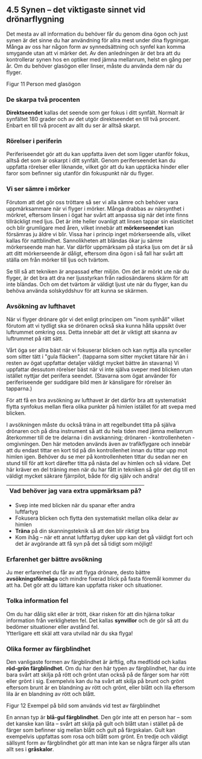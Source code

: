 ## 4.5 Synen – det viktigaste sinnet vid drönarflygning

Det mesta av all information du behöver får du genom dina ögon och just synen är det sinne du har användning för allra mest under dina flygningar. Många av oss har någon form av synnedsättning och synfel kan komma smygande utan att vi märker det. Av den anledningen är det bra att du kontrollerar synen hos en optiker med jämna mellanrum, helst en gång per år. Om du behöver glasögon eller linser, måste du använda dem när du flyger.

Figur 11 Person med glasögon

### De skarpa två procenten

**Direktseendet** kallas det seende som ger fokus i ditt synfält. Normalt är synfältet 180 grader och av det utgör direktseendet en till två procent. Enbart en till två procent av allt du ser är alltså skarpt.

### Rörelser i periferin

Periferiseendet gör att du kan uppfatta även det som ligger utanför fokus, alltså det som är oskarpt i ditt synfält. Genom periferseendet kan du uppfatta rörelser eller liknande, vilket gör att du kan upptäcka hinder eller faror som befinner sig utanför din fokuspunkt när du flyger.

### Vi ser sämre i mörker

Förutom att det gör oss tröttare så ser vi alla sämre och behöver vara uppmärksammare när vi flyger i mörker. Många drabbas av närsynthet i mörkret, eftersom linsen i ögat har svårt att anpassa sig när det inte finns tillräckligt med ljus. Det är inte heller ovanligt att linsen tappar sin elasticitet och blir grumligare med åren, vilket innebär att **mörkerseendet** kan försämras ju äldre vi blir. Vissa har i princip inget mörkerseende alls, vilket kallas för nattblindhet. Sannolikheten att bländas ökar ju sämre mörkerseende man har. Var därför uppmärksam på starka ljus om det är så att ditt mörkerseende är dåligt, eftersom dina ögon i så fall har svårt att ställa om från mörker till ljus och tvärtom.

Se till så att tekniken är anpassad efter miljön. Om det är mörkt ute när du flyger, är det bra att dra ner ljusstyrkan från radiosändarens skärm för att inte bländas. Och om det tvärtom är väldigt ljust ute när du flyger, kan du behöva använda solskyddshuv för att kunna se skärmen.

### Avsökning av lufthavet

När vi flyger drönare gör vi det enligt principen om "inom synhåll" vilket förutom att vi tydligt ska se drönaren också ska kunna hålla uppsikt över luftrummet omkring oss. Detta innebär att det är viktigt att skanna av luftrummet på rätt sätt.

Vårt öga ser allra bäst när vi fokuserar blicken och kan nyttja alla synceller som sitter tätt i "gula fläcken". (tapparna som sitter mycket tätare här än i resten av ögat uppfattar detaljer väldigt mycket bättre än stavarna) Vi uppfattar dessutom rörelser bäst när vi inte själva sveper med blicken utan istället nyttjar det perifera seendet. (Stavarna som ögat använder för periferiseende ger suddigare bild men är känsligare för rörelser än tapparna.)

För att få en bra avsökning av lufthavet är det därför bra att systematiskt flytta synfokus mellan flera olika punkter på himlen istället för att svepa med blicken.

I avsökningen måste du också träna in att regelbundet titta på själva drönaren och på dina instrument så att du hela tiden med jämna mellanrum återkommer till de tre delarna i din avskanning; drönaren - kontrollenheten - omgivningen. Den här metoden används även av trafikflygare och innebär att du endast tittar en kort tid på din kontrollenhet innan du tittar upp mot himlen igen. Behöver du se mer på kontrollenheten tittar du sedan ner en stund till för att kort därefter titta på nästa del av himlen och så vidare. Det här kräver en del träning men när du har fått in tekniken så gör det dig till en väldigt mycket säkrare fjärrpilot, både för dig själv och andra!

| Vad behöver jag vara extra uppmärksam på? |
|---|
* Svep inte med blicken när du spanar efter andra  
luftfartyg
* Fokusera blicken och flytta den systematiskt mellan olika delar av himlen
* **Träna** på din skanningsteknik så att den blir riktigt bra
* Kom ihåg – när ett annat luftfartyg dyker upp kan det gå väldigt fort och det är avgörande att få syn på det så tidigt som möjligt!

### Erfarenhet ger bättre avsökning

Ju mer erfarenhet du får av att flyga drönare, desto bättre **avsökningsförmåga** och mindre fixerad blick på fasta föremål kommer du att ha. Det gör att du lättare kan uppfatta risker och situationer.

### Tolka information fel

Om du har dålig sikt eller är trött, ökar risken för att din hjärna tolkar information från verkligheten fel. Det kallas **synvillor** och de gör så att du bedömer situationer eller avstånd fel.  
Ytterligare ett skäl att vara utvilad när du ska flyga!

### Olika former av färgblindhet

Den vanligaste formen av färgblindhet är ärftlig, ofta medfödd och kallas **röd-grön färgblindhet**. Om du har den här typen av färgblindhet, har du inte bara svårt att skilja på rött och grönt utan också på de färger som har rött eller grönt i sig. Exempelvis kan du ha svårt att skilja på brunt och grönt eftersom brunt är en blandning av rött och grönt, eller blått och lila eftersom lila är en blandning av rött och blått.

Figur 12 Exempel på bild som används vid test av färgblindhet

En annan typ är **blå-gul färgblindhet**. Den gör inte att en person har – som det kanske kan låta – svårt att skilja på gult och blått utan i stället på de färger som befinner sig mellan blått och gult på färgskalan. Gult kan exempelvis uppfattas som rosa och blått som grönt. En tredje och väldigt sällsynt form av färgblindhet gör att man inte kan se några färger alls utan allt ses i **gråskalor**.
